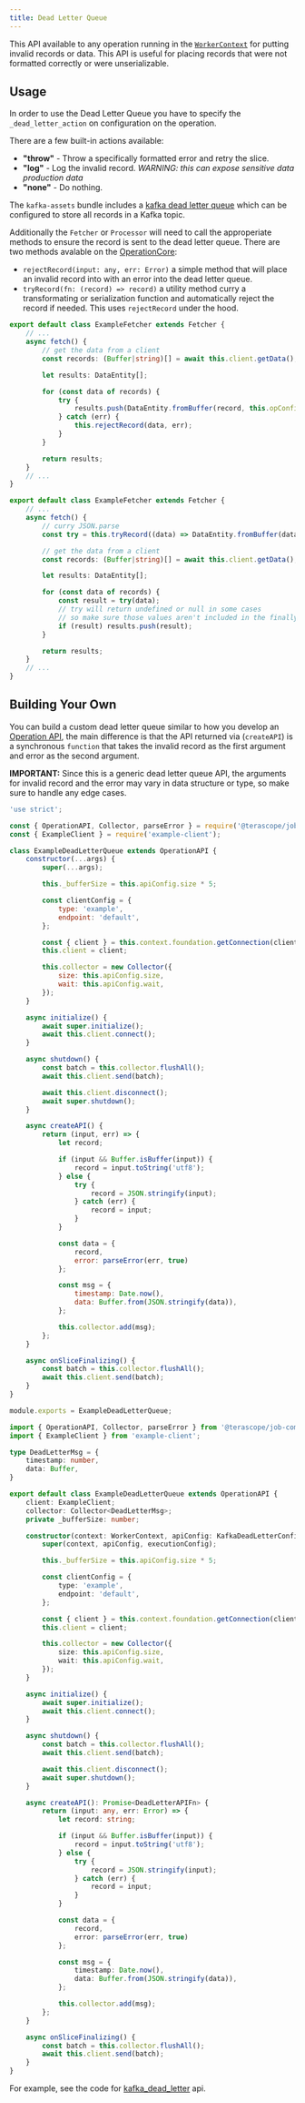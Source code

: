 ```yaml
---
title: Dead Letter Queue
---
```


This API available to any operation running in the [`WorkerContext`](../packages/job-components/api/classes/workerexecutioncontext.md) for putting invalid records or data. This API is useful for placing records that were not formatted correctly or were unserializable.

## Usage

In order to use the Dead Letter Queue you have to specify the `_dead_letter_action` on configuration on the operation.

There are a few built-in actions available:

- **"throw"** - Throw a specifically formatted error and retry the slice.
- **"log"** - Log the invalid record. *WARNING: this can expose sensitive data production data*
- **"none"** - Do nothing.

The `kafka-assets` bundle includes a [kafka dead letter queue](https://github.com/terascope/kafka-assets/blob/master/README.md#kafka-dead-letter) which can be configured to store all records in a Kafka topic.

Additionally the `Fetcher` or `Processor` will need to call the approperiate methods to ensure the record is sent to the dead letter queue. There are two methods avalable on the [OperationCore](../packages/job-components/api/classes/operationcore.md):

- `rejectRecord(input: any, err: Error)` a simple method that will place an invalid record into with an error into the dead letter queue.
- `tryRecord(fn: (record) => record)` a utility method curry a transformating or serialization function and automatically reject the record if needed. This uses `rejectRecord` under the hood.

<!--DOCUSAURUS_CODE_TABS-->
<!--rejectRecord()-->
```ts
export default class ExampleFetcher extends Fetcher {
    // ...
    async fetch() {
        // get the data from a client
        const records: (Buffer|string)[] = await this.client.getData();

        let results: DataEntity[];

        for (const data of records) {
            try {
                results.push(DataEntity.fromBuffer(record, this.opConfig));
            } catch (err) {
                this.rejectRecord(data, err);
            }
        }

        return results;
    }
    // ...
}
```
<!--tryRecord()-->
```ts
export default class ExampleFetcher extends Fetcher {
    // ...
    async fetch() {
        // curry JSON.parse
        const try = this.tryRecord((data) => DataEntity.fromBuffer(data, this.opConfig));

        // get the data from a client
        const records: (Buffer|string)[] = await this.client.getData();

        let results: DataEntity[];

        for (const data of records) {
            const result = try(data);
            // try will return undefined or null in some cases
            // so make sure those values aren't included in the finally result
            if (result) results.push(result);
        }

        return results;
    }
    // ...
}
```
<!--END_DOCUSAURUS_CODE_TABS-->

## Building Your Own

You can build a custom dead letter queue similar to how you develop an [Operation API](./development.md#operation-api), the main difference is that the API returned via (`createAPI`) is a synchronous `function` that takes the invalid record as the first argument and error as the second argument.

**IMPORTANT:** Since this is a generic dead letter queue API, the arguments for invalid record and the error may vary in data structure or type, so make sure to handle any edge cases.

<!--DOCUSAURUS_CODE_TABS-->
<!--JavaScript-->
```js
'use strict';

const { OperationAPI, Collector, parseError } = require('@terascope/job-components');
const { ExampleClient } = require('example-client');

class ExampleDeadLetterQueue extends OperationAPI {
    constructor(...args) {
        super(...args);

        this._bufferSize = this.apiConfig.size * 5;

        const clientConfig = {
            type: 'example',
            endpoint: 'default',
        };

        const { client } = this.context.foundation.getConnection(clientConfig);
        this.client = client;

        this.collector = new Collector({
            size: this.apiConfig.size,
            wait: this.apiConfig.wait,
        });
    }

    async initialize() {
        await super.initialize();
        await this.client.connect();
    }

    async shutdown() {
        const batch = this.collector.flushAll();
        await this.client.send(batch);

        await this.client.disconnect();
        await super.shutdown();
    }

    async createAPI() {
        return (input, err) => {
            let record;

            if (input && Buffer.isBuffer(input)) {
                record = input.toString('utf8');
            } else {
                try {
                    record = JSON.stringify(input);
                } catch (err) {
                    record = input;
                }
            }

            const data = {
                record,
                error: parseError(err, true)
            };

            const msg = {
                timestamp: Date.now(),
                data: Buffer.from(JSON.stringify(data)),
            };

            this.collector.add(msg);
        };
    }

    async onSliceFinalizing() {
        const batch = this.collector.flushAll();
        await this.client.send(batch);
    }
}

module.exports = ExampleDeadLetterQueue;
```
<!--TypeScript-->
```ts
import { OperationAPI, Collector, parseError } from '@terascope/job-components';
import { ExampleClient } from 'example-client';

type DeadLetterMsg = {
    timestamp: number,
    data: Buffer,
}

export default class ExampleDeadLetterQueue extends OperationAPI {
    client: ExampleClient;
    collector: Collector<DeadLetterMsg>;
    private _bufferSize: number;

    constructor(context: WorkerContext, apiConfig: KafkaDeadLetterConfig, executionConfig: ExecutionConfig) {
        super(context, apiConfig, executionConfig);

        this._bufferSize = this.apiConfig.size * 5;

        const clientConfig = {
            type: 'example',
            endpoint: 'default',
        };

        const { client } = this.context.foundation.getConnection(clientConfig);
        this.client = client;

        this.collector = new Collector({
            size: this.apiConfig.size,
            wait: this.apiConfig.wait,
        });
    }

    async initialize() {
        await super.initialize();
        await this.client.connect();
    }

    async shutdown() {
        const batch = this.collector.flushAll();
        await this.client.send(batch);

        await this.client.disconnect();
        await super.shutdown();
    }

    async createAPI(): Promise<DeadLetterAPIFn> {
        return (input: any, err: Error) => {
            let record: string;

            if (input && Buffer.isBuffer(input)) {
                record = input.toString('utf8');
            } else {
                try {
                    record = JSON.stringify(input);
                } catch (err) {
                    record = input;
                }
            }

            const data = {
                record,
                error: parseError(err, true)
            };

            const msg = {
                timestamp: Date.now(),
                data: Buffer.from(JSON.stringify(data)),
            };

            this.collector.add(msg);
        };
    }

    async onSliceFinalizing() {
        const batch = this.collector.flushAll();
        await this.client.send(batch);
    }
}
```
<!--END_DOCUSAURUS_CODE_TABS-->

For example, see the code for [kafka_dead_letter](https://github.com/terascope/kafka-assets/tree/master/asset/src/kafka_dead_letter) api.
